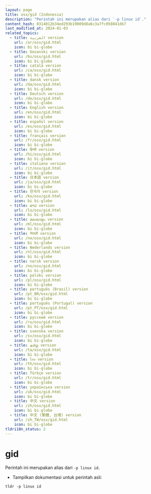 ```yaml
---
layout: page
title: osx/gid (Indonesia)
description: "Perintah ini merupakan alias dari `-p linux id`."
content_hash: 0314012b34ed293b19009d8a6c3a7fc058041db7
last_modified_at: 2024-01-03
related_topics:
  - title: العربية version
    url: /ar/osx/gid.html
    icon: bi bi-globe
  - title: bosanski version
    url: /bs/osx/gid.html
    icon: bi bi-globe
  - title: català version
    url: /ca/osx/gid.html
    icon: bi bi-globe
  - title: dansk version
    url: /da/osx/gid.html
    icon: bi bi-globe
  - title: Deutsch version
    url: /de/osx/gid.html
    icon: bi bi-globe
  - title: English version
    url: /en/osx/gid.html
    icon: bi bi-globe
  - title: español version
    url: /es/osx/gid.html
    icon: bi bi-globe
  - title: français version
    url: /fr/osx/gid.html
    icon: bi bi-globe
  - title: हिन्दी version
    url: /hi/osx/gid.html
    icon: bi bi-globe
  - title: italiano version
    url: /it/osx/gid.html
    icon: bi bi-globe
  - title: 日本語 version
    url: /ja/osx/gid.html
    icon: bi bi-globe
  - title: 한국어 version
    url: /ko/osx/gid.html
    icon: bi bi-globe
  - title: ລາວ version
    url: /lo/osx/gid.html
    icon: bi bi-globe
  - title: മലയാളം version
    url: /ml/osx/gid.html
    icon: bi bi-globe
  - title: नेपाली version
    url: /ne/osx/gid.html
    icon: bi bi-globe
  - title: Nederlands version
    url: /nl/osx/gid.html
    icon: bi bi-globe
  - title: norsk version
    url: /no/osx/gid.html
    icon: bi bi-globe
  - title: polski version
    url: /pl/osx/gid.html
    icon: bi bi-globe
  - title: português (Brasil) version
    url: /pt_BR/osx/gid.html
    icon: bi bi-globe
  - title: português (Portugal) version
    url: /pt_PT/osx/gid.html
    icon: bi bi-globe
  - title: русский version
    url: /ru/osx/gid.html
    icon: bi bi-globe
  - title: svenska version
    url: /sv/osx/gid.html
    icon: bi bi-globe
  - title: தமிழ் version
    url: /ta/osx/gid.html
    icon: bi bi-globe
  - title: ไทย version
    url: /th/osx/gid.html
    icon: bi bi-globe
  - title: Türkçe version
    url: /tr/osx/gid.html
    icon: bi bi-globe
  - title: українська version
    url: /uk/osx/gid.html
    icon: bi bi-globe
  - title: 中文 version
    url: /zh/osx/gid.html
    icon: bi bi-globe
  - title: 中文 (繁體, 台灣) version
    url: /zh_TW/osx/gid.html
    icon: bi bi-globe
tldri18n_status: 2
---
```

# gid

Perintah ini merupakan alias dari `-p linux id`.

- Tampilkan dokumentasi untuk perintah asli:

`tldr -p linux id`
